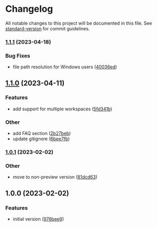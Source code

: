 # Changelog

All notable changes to this project will be documented in this file. See [standard-version](https://github.com/conventional-changelog/standard-version) for commit guidelines.

### [1.1.1](https://github.com/victorgz/vscode-salesforce-colorg/compare/v1.1.0...v1.1.1) (2023-04-18)

### Bug Fixes

-   file path resolution for Windows users ([40036ed](https://github.com/victorgz/vscode-salesforce-colorg/commit/40036ed0c559935d996a76080cd02485b85b1aad))

## [1.1.0](https://github.com/victorgz/vscode-salesforce-colorg/compare/v1.0.1...v1.1.0) (2023-04-11)

### Features

-   add support for multiple workspaces ([5fd341b](https://github.com/victorgz/vscode-salesforce-colorg/commit/5fd341b2fe181d797098bbc5753419dc0dea1e6d))

### Other

-   add FAQ section ([2b27beb](https://github.com/victorgz/vscode-salesforce-colorg/commit/2b27beb281254a4400363f89a7166676b52cd737))
-   update gitignore ([6bee7fb](https://github.com/victorgz/vscode-salesforce-colorg/commit/6bee7fbab211438ab2adb3a8a33caf12a64d3afe))

### [1.0.1](https://github.com/victorgz/vscode-salesforce-colorg/compare/v1.0.0...v1.0.1) (2023-02-02)

### Other

-   move to non-preview version ([81dcd63](https://github.com/victorgz/vscode-salesforce-colorg/commit/81dcd635601f898674f38b9d385ce3464ed28d96))

## 1.0.0 (2023-02-02)

### Features

-   initial version ([976bee9](https://github.com/victorgz/vscode-salesforce-colorg/commit/976bee95a1ede6ff9d8d49048c803f827abae1d2))
